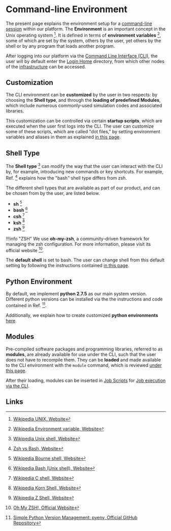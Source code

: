 # Command-line Environment

The present page explains the environment setup for a [command-line session](overview.md) within our platform. The **Environment** is an important concept in the Unix operating system [^1]. It is defined in terms of **environment variables** [^2], some of which are set by the system, others by the user, yet others by the shell or by any program that loads another program.

After logging into our platform via the [Command Line Interface (CLI)](overview.md), the user will by default enter the [Login Home](../infrastructure/login/directories.md) directory, from which other nodes of the [infrastructure](../infrastructure/overview.md) can be accessed.

## Customization

The CLI environment can be **customized** by the user in two respects: by choosing the **Shell type**, and through the **loading of predefined Modules**, which include numerous commonly-used simulation codes and associated libraries.  

This customization can be controlled via certain **startup scripts**, which are executed when the user first logs into the CLI. The user can customize some of these scripts, which are called "dot files," by setting environment variables and aliases in them as explained [in this page](actions/customize.md).

## Shell Type

The **Shell type** [^3] can modify the way that the user can interact with the CLI by, for example, introducing new commands or key shortcuts. For example, Ref. [^4] explains how the "bash" shell type differs from zsh. 

The different shell types that are available as part of our product, and can be chosen from by the user, are listed below.

- **sh** [^5]
- **bash** [^6]
- **csh** [^7]
- **ksh** [^8]
- **zsh** [^9]

!!!info "ZSH"
    We use **oh-my-zsh**, a community-driven framework for managing the zsh configuration. For more information, please visit its official website [^10].

The **default shell** is set to bash. The user can change shell from this default setting by following the instructions contained [in this page](actions/customize.md).

## Python Environment

By default, we implement **python 2.7.5** as our main system version. Different python versions can be installed via the the instructions and code contained in Ref. [^11].

Additionally, we explain how to create customized **python environments** [here](actions/create-python-env.md).

## Modules

Pre-compiled software packages and programming libraries, referred to as **modules**, are already available for use under the CLI, such that the user does not have to recompile them. They can be **loaded** and made available to the CLI environment with the `module` command, which is reviewed [under this page](actions/modules.md).

After their loading, modules can be inserted in [Job Scripts](../jobs-cli/batch-script.md) for [Job execution via the CLI](../jobs-cli/overview.md). 

## Links

[^1]: [Wikipedia UNIX, Website](https://en.wikipedia.org/wiki/Unix)

[^2]: [Wikipedia Environment variable, Website](https://en.wikipedia.org/wiki/Environment_variable)

[^3]: [Wikipedia Unix shell, Website](https://en.wikipedia.org/wiki/Unix_shell)

[^4]: [Zsh vs Bash, Website](https://stackabuse.com/zsh-vs-bash/)

[^5]: [Wikipedia Bourne shell, Website](https://en.wikipedia.org/wiki/Bourne_shell)

[^6]: [Wikipedia Bash (Unix shell), Website](https://en.wikipedia.org/wiki/Bash_(Unix_shell))

[^7]: [Wikipedia C shell, Website](https://en.wikipedia.org/wiki/C_shell)

[^8]: [Wikipedia Korn Shell, Website](https://en.wikipedia.org/wiki/KornShell)

[^9]: [Wikipedia Z Shell, Website](https://en.wikipedia.org/wiki/Z_shell)

[^10]: [Oh My ZSH!, Official Website](https://ohmyz.sh/)

[^11]: [Simple Python Version Management: pyenv, Official GitHub Repository](https://github.com/pyenv/pyenv)

